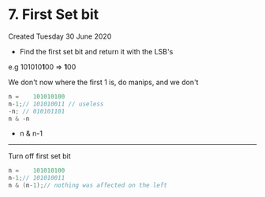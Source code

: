 # 7. First Set bit
Created Tuesday 30 June 2020


* Find the first set bit and return it with the LSB's

e.g 101010**1**00 ⇒ **1**00

We don't now where the first 1 is, do manips, and we don't
```c++
n =    101010100
n-1;// 101010011 // useless
-n; // 010101101
n & -n
```

* n & n-1


*****

Turn off first set bit
```c++
n =    101010100
n-1;// 101010011
n & (n-1);// nothing was affected on the left
```
